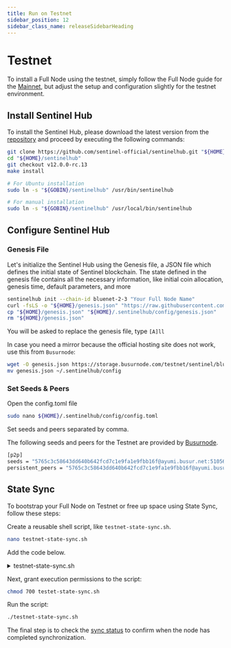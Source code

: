 ```yaml
---
title: Run on Testnet
sidebar_position: 12
sidebar_class_name: releaseSidebarHeading
---
```


# Testnet

To install a Full Node using the testnet, simply follow the Full Node guide for the [Mainnet](/full-node-setup), but adjust the setup and configuration slightly for the testnet environment.

## Install Sentinel Hub

To install the Sentinel Hub, please download the latest version from the [repository](https://github.com/sentinel-official/hub/releases) and proceed by executing the following commands:

```bash
git clone https://github.com/sentinel-official/sentinelhub.git "${HOME}/sentinelhub"
cd "${HOME}/sentinelhub"
git checkout v12.0.0-rc.13
make install

# For Ubuntu installation
sudo ln -s "${GOBIN}/sentinelhub" /usr/bin/sentinelhub

# For manual installation
sudo ln -s "${GOBIN}/sentinelhub" /usr/local/bin/sentinelhub
```

## Configure Sentinel Hub

### Genesis File

Let's initialize the Sentinel Hub using the Genesis file, a JSON file which defines the initial state of Sentinel blockchain. The state defined in the genesis file contains all the necessary information, like initial coin allocation, genesis time, default parameters, and more

```bash
sentinelhub init --chain-id bluenet-2-3 "Your Full Node Name"
curl -fsLS -o "${HOME}/genesis.json" "https://raw.githubusercontent.com/sentinel-official/networks/main/bluenet-2-3/genesis.json"
cp "${HOME}/genesis.json" "${HOME}/.sentinelhub/config/genesis.json"
rm "${HOME}/genesis.json"
```

You will be asked to replace the genesis file, type `[A]ll`

In case you need a mirror because the official hosting site does not work, use this from `Busurnode`:

```bash
wget -O genesis.json https://storage.busurnode.com/testnet/sentinel/bluenet-2-3/genesis.json --inet4-only
mv genesis.json ~/.sentinelhub/config
```

### Set Seeds & Peers

Open the config.toml file

```bash
sudo nano ${HOME}/.sentinelhub/config/config.toml
```

Set seeds and peers separated by comma.

The following seeds and peers for the Testnet are provided by [Busurnode](https://busurnode.com/network/testnet/sentinel).

```bash title="${HOME}/.sentinelhub/config/config.toml"
[p2p]
seeds = "5765c3c58643dd640b642fcd7c1e9fa1e9fbb16f@ayumi.busur.net:51056"
persistent_peers = "5765c3c58643dd640b642fcd7c1e9fa1e9fbb16f@ayumi.busur.net:51056,25ef256b3e2f6857fdbaa9bf2c8340374421e248@hana.busur.net:51056"
```

## State Sync

To bootstrap your Full Node on Testnet or free up space using State Sync, follow these steps:

Create a reusable shell script, like `testnet-state-sync.sh`.

```bash
nano testnet-state-sync.sh
```

Add the code below.

<details>
<summary>testnet-state-sync.sh</summary>
<p>

```bash
#!/bin/bash

# Service Name (update this if you use service name other than 'sentinelhub', such as 'cosmovisor')
SERVICE_NAME=sentinelhub

SNAP_RPC="https://rpc-sentinel-testnet.busurnode.com:443"

# Fetch block data from RPC
echo "Fetching trusted block data from RPC..."
LATEST_HEIGHT=$(curl -s $SNAP_RPC/block | jq -r .result.block.header.height); \
BLOCK_HEIGHT=$((LATEST_HEIGHT - 2000)); \
TRUST_HASH=$(curl -s "$SNAP_RPC/block?height=$BLOCK_HEIGHT" | jq -r .result.block_id.hash)

echo "Update config with latest block from RPC..."
sed -i.bak -E "s|^(enable[[:space:]]+=[[:space:]]+).*$|\1true| ; \
s|^(rpc_servers[[:space:]]+=[[:space:]]+).*$|\1\"$SNAP_RPC,$SNAP_RPC\"| ; \
s|^(trust_height[[:space:]]+=[[:space:]]+).*$|\1$BLOCK_HEIGHT| ; \
s|^(trust_hash[[:space:]]+=[[:space:]]+).*$|\1\"$TRUST_HASH\"|" $HOME/.sentinelhub/config/config.toml

# Stop the sentinel service
echo "Stopping the sentinel service..."
sudo service $SERVICE_NAME stop

# Copy the validator state JSON file
echo "Backing up validator state..."
cd $HOME
cp ~/.sentinelhub/data/priv_validator_state.json ~/.sentinelhub/priv_validator_state.json

# Reset Tendermint state
sentinelhub tendermint unsafe-reset-all --home $HOME/.sentinelhub --keep-addr-book

# Replace priv_validator_state from backup
echo "Recover validator state from backup..."
cp ~/.sentinelhub/priv_validator_state.json ~/.sentinelhub/data/priv_validator_state.json

# Start the sentinel service
echo "Starting the sentinel service..."
sudo service $SERVICE_NAME start
echo "Process complete."
```

</p>
</details>

Next, grant execution permissions to the script:

```bash
chmod 700 testet-state-sync.sh
```

Run the script:

```bash
./testnet-state-sync.sh
```

The final step is to check the [sync status](/full-node-setup/node-run#check-sync-status) to confirm when the node has completed synchronization.